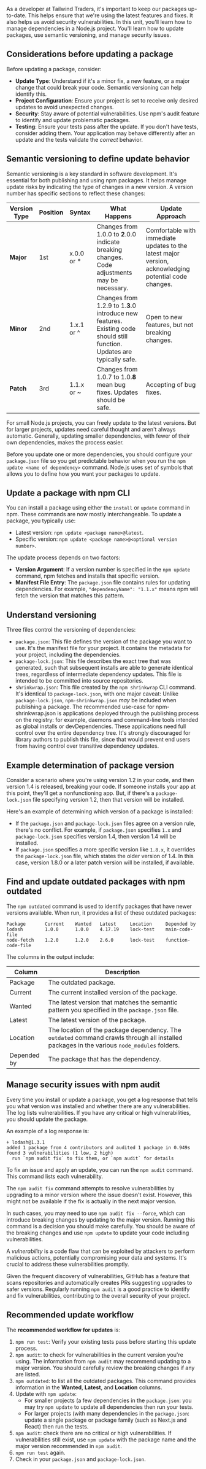 As a developer at Tailwind Traders, it's important to keep our packages up-to-date. This helps ensure that we're using the latest features and fixes. It also helps us avoid security vulnerabilities. In this unit, you'll learn how to manage dependencies in a Node.js project. You'll learn how to update packages, use semantic versioning, and manage security issues.

## Considerations before updating a package

Before updating a package, consider:

* **Update Type**: Understand if it's a minor fix, a new feature, or a major change that could break your code. Semantic versioning can help identify this.
* **Project Configuration**: Ensure your project is set to receive only desired updates to avoid unexpected changes.
* **Security**: Stay aware of potential vulnerabilities. Use npm's audit feature to identify and update problematic packages.
* **Testing**: Ensure your tests pass after the update. If you don't have tests, consider adding them. Your application may behave differently after an update and the tests validate the _correct_ behavior.

## Semantic versioning to define update behavior

Semantic versioning is a key standard in software development. It's essential for both publishing and using npm packages. It helps manage update risks by indicating the type of changes in a new version. A version number has specific sections to reflect these changes:

| Version Type | Position | Syntax | What Happens | Update Approach |
|--------------|----------|--------|--------------|-----------------|
| **Major**    | 1st      | x.0.0 or * | Changes from 1.0.0 to **2**.0.0 indicate breaking changes. Code adjustments may be necessary. | Comfortable with immediate updates to the latest major version, acknowledging potential code changes. |
| **Minor**    | 2nd      | 1.x.1 or ^ | Changes from 1.2.9 to 1.**3**.0 introduce new features. Existing code should still function. Updates are typically safe. | Open to new features, but not breaking changes. |
| **Patch**    | 3rd      | 1.1.x or ~ | Changes from 1.0.7 to 1.0.**8** mean bug fixes. Updates should be safe. | Accepting of bug fixes. |

For small Node.js projects, you can freely update to the latest versions. But for larger projects, updates need careful thought and aren't always automatic. Generally, updating smaller dependencies, with fewer of their own dependencies, makes the process easier.

Before you update one or more dependencies, you should configure your `package.json` file so you get predictable behavior when you run the `npm update <name of dependency>` command. Node.js uses set of symbols that allows you to define how you want your packages to update.

## Update a package with npm CLI

You can install a package using either the `install` or `update` command in npm. These commands are now mostly interchangeable. To update a package, you typically use: 

* Latest version: `npm update <package name>@latest`.
* Specific version: `npm update <package name>@<optional version number>`. 

The update process depends on two factors:

* **Version Argument**: If a version number is specified in the `npm update` command, npm fetches and installs that specific version.
* **Manifest File Entry**: The `package.json` file contains rules for updating dependencies. For example, `"dependencyName": "1.1.x"` means npm will fetch the version that matches this pattern.


## Understand versioning 

Three files control the versioning of dependencies:

* `package.json`: This file defines the version of the package you want to use. It's the manifest file for your project. It contains the metadata for your project, including the dependencies.
* `package-lock.json`: This file describes the exact tree that was generated, such that subsequent installs are able to generate identical trees, regardless of intermediate dependency updates. This file is intended to be committed into source repositories.
* `shrinkwrap.json`: This file created by the `npm shrinkwrap` CLI command. It's identical to `package-lock.json`, with one major caveat: Unlike `package-lock.json`, `npm-shrinkwrap.json` _may_ be included when publishing a package. The recommended use-case for npm-shrinkwrap.json is applications deployed through the publishing process on the registry: for example, daemons and command-line tools intended as global installs or devDependencies. These applications need full control over the entire dependency tree. It's strongly discouraged for library authors to publish this file, since that would prevent end users from having control over transitive dependency updates. 

## Example determination of package version

Consider a scenario where you're using version 1.2 in your code, and then version 1.4 is released, breaking your code. If someone installs your app at this point, they'll get a nonfunctioning app. But, if there's a `package-lock.json` file specifying version 1.2, then that version will be installed.

Here's an example of determining which version of a package is installed:

* If the `package.json` and `package-lock.json` files agree on a version rule, there's no conflict. For example, if `package.json` specifies `1.x` and `package-lock.json` specifies version 1.4, then version 1.4 will be installed.
* If `package.json` specifies a more specific version like `1.8.x`, it overrides the `package-lock.json` file, which states the older version of 1.4. In this case, version 1.8.0 or a later patch version will be installed, if available.

## Find and update outdated packages with npm outdated

The `npm outdated` command is used to identify packages that have newer versions available. When run, it provides a list of these outdated packages:

```output
Package       Current    Wanted   Latest     Location     Depended by
lodash        1.0.0      1.0.0    4.17.19    lock-test    main-code-file
node-fetch    1.2.0      1.2.0    2.6.0      lock-test    function-code-file
```

The columns in the output include:

| Column      | Description |
|-------------|-------------|
| Package     | The outdated package. |
| Current     | The current installed version of the package. |
| Wanted      | The latest version that matches the semantic pattern you specified in the `package.json` file. |
| Latest      | The latest version of the package. |
| Location    | The location of the package dependency. The `outdated` command crawls through all installed packages in the various `node_modules` folders. |
| Depended by | The package that has the dependency. |

## Manage security issues with npm audit

Every time you install or update a package, you get a log response that tells you what version was installed and whether there are any vulnerabilities. The log lists vulnerabilities. If you have any critical or high vulnerabilities, you should update the package. 

An example of a log response is:

```output
+ lodash@1.3.1
added 1 package from 4 contributors and audited 1 package in 0.949s
found 3 vulnerabilities (1 low, 2 high)
  run `npm audit fix` to fix them, or `npm audit` for details
```

To fix an issue and apply an update, you can run the `npm audit` command. This command lists each vulnerability.

The `npm audit fix` command attempts to resolve vulnerabilities by upgrading to a minor version where the issue doesn't exist. However, this might not be available if the fix is actually in the next major version. 

In such cases, you may need to use `npm audit fix --force`, which can introduce breaking changes by updating to the major version. Running this command is a decision you should make carefully. You should be aware of the breaking changes and use `npm update` to update your code including vulnerabilities.

A *vulnerability* is a code flaw that can be exploited by attackers to perform malicious actions, potentially compromising your data and systems. It's crucial to address these vulnerabilities promptly.

Given the frequent discovery of vulnerabilities, GitHub has a feature that scans repositories and automatically creates PRs suggesting upgrades to safer versions. Regularly running `npm audit` is a good practice to identify and fix vulnerabilities, contributing to the overall security of your project.

## Recommended update workflow

The **recommended workflow for updates** is:

1. `npm run test`: Verify your existing tests pass before starting this update process.
1. `npm audit`: to check for vulnerabilities in the current version you're using. The information from `npm audit` may recommend updating to a major version. You should carefully review the breaking changes if any are listed.
1. `npm outdated`: to list all the outdated packages. This command provides information in the **Wanted**, **Latest**, and **Location** columns.
1. Update with `npm update`: 
    * For smaller projects (a few dependencies in the `package.json`: you may try `npm update` to update all dependencies then run your tests. 
    * For larger projects (with many dependencies in the `package.json`: update a single package or package family (such as Next.js and React) then run the tests. 
1. `npm audit`: check there are no critical or high vulnerabilities. If vulnerabilities still exist, use `npm update` with the package name and the major version recommended in `npm audit`. 
1. `npm run test` again. 
1. Check in your `package.json` and `package-lock.json`.